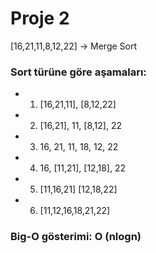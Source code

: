 # Proje 2

[16,21,11,8,12,22] -> Merge Sort

### Sort türüne göre aşamaları:

* 1)   [16,21,11], [8,12,22]

* 2)   [16,21], 11, [8,12], 22  
      
* 3)   16, 21, 11, 18, 12, 22
      
* 4)   16, [11,21], [12,18], 22
      
* 5)   [11,16,21]    [12,18,22]
         
* 6)   [11,12,16,18,21,22]

### Big-O gösterimi: O (nlogn)
